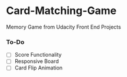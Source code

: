 # Card-Matching-Game
Memory Game from Udacity Front End Projects

### To-Do
- [ ] Score Functionality
- [ ] Responsive Board
- [ ] Card Flip Animation
